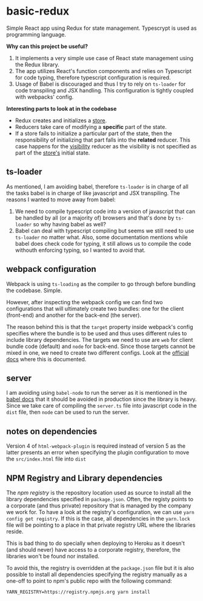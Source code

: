 # basic-redux
Simple React app using Redux for state management. Typescrypt is used as programming language.

**Why can this project be useful?**

1. It implements a very simple use case of React state management using the Redux library.
1. The app utilizes React's function components and relies on Typescript for code typing, therefore typescript configuration is required.
1. Usage of Babel is discouraged and thus I try to rely on `ts-loader` for code transpiling and JSX handling. This configuration is tightly coupled with webpacks' config.

**Interesting parts to look at in the codebase**

* Redux creates and initializes a [store](./src/redux/store/store.ts).
* Reducers take care of modifying a **specific** part of the state.
* If a store fails to initialize a particular part of the state, then the responsibility of initializing that part falls into the **related** reducer. This case happens for the [visibility](./src/redux/reducers/visibilityReducer.ts) reducer as the visibility is not specified as part of the [store's](./src/redux/store/store.ts) initial state.

## ts-loader

As mentioned, I am avoiding babel, therefore `ts-loader` is in charge of all the tasks babel is in charge of like javascript and JSX transpiling.
The reasons I wanted to move away from babel:

1. We need to compile typescript code into a version of javascript that can be handled by all (or a majority of) browsers and that's done by `ts-loader` so why having babel as well?
1. Babel can deal with typescript compiling but seems we still need to use `ts-loader` no matter what. Also, some documentation mentions while babel does check code for typing, it still allows us to compile the code withouth enforcing typing, so I wanted to avoid that.

## webpack configuration

Webpack is using `ts-loading` as the compiler to go through before bundling the codebase. Simple.

However, after inspecting the webpack config we can find two configurations that will ultimately create two bundles: one for the client (front-end) and another for the back-end (the server).

The reason behind this is that the `target` property inside webpack's config specifies where the bundle is to be used and thus uses different rules to include library dependencies.
The targets we need to use are `web` for client bundle code (default) and `node` for back-end. Since those targets cannot be mixed in one, we need to create two different configs.
Look at the [official docs](https://webpack.js.org/concepts/targets/) where this is documented.

## server
I am avoiding using `babel-node` to run the server as it is mentioned in the [babel docs](https://babeljs.io/docs/en/babel-node) that it should be avoided in production since the library is heavy.
Since we take care of compiling the `server.ts` file into javascript code in the `dist` file, then `node` can be used to run the server.

## notes on dependencies
Version 4 of `html-webpack-plugin` is required instead of version 5 as the latter presents an error when specifying the plugin configuration to move the `src/index.html` file into `dist`

## NPM Registry and Library dependencies
The *npm registry* is the repository location used as source to install all the library dependencies specified in `package.json`. Often, the registy points to a corporate (and thus private) repository that is managed by the company we work for. To have a look at the registry's configuration, we can use `yarn config get registry`. If this is the case, all dependencies in the `yarn.lock` file will be pointing to a place in that private registry URL where the libraries reside.

This is bad thing to do specially when deploying to Heroku as it doesn't (and should never) have access to a corporate registry, therefore, the libraries won't be found nor installed.

To avoid this, the registry is overridden at the `package.json` file but it is also possible to install all dependencies specifying the registry manually as a one-off to point to npm's public repo with the following command:

`YARN_REGISTRY=https://registry.npmjs.org yarn install`
